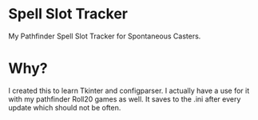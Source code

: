 # Spell Slot Tracker
My Pathfinder Spell Slot Tracker for Spontaneous Casters.

# Why?
I created this to learn Tkinter and configparser.
I actually have a use for it with my pathfinder Roll20 games as well. It saves to the .ini after every update which should not be often.

